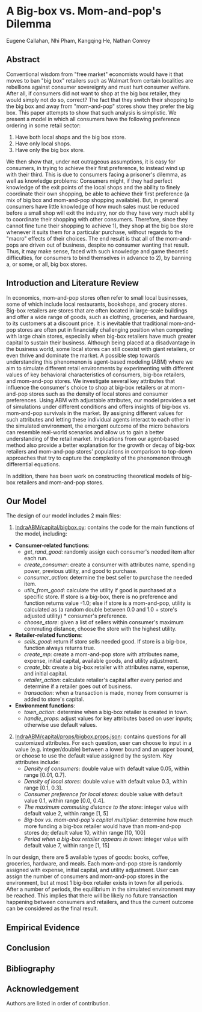 # A Big-box vs. Mom-and-pop's Dilemma

Eugene Callahan, Nhi Pham, Kangqing He, Nathan Conroy

## Abstract
Conventional wisdom from "free market" economists would have it that moves to ban "big box" retailers such as Walmart from certain localities are rebellions against consumer sovereignty and must hurt consumer welfare. After all, if consumers did not want to shop at the big box retailer, they would simply not do so, correct? The fact that they switch their shopping to the big box and away from "mom-and-pop" stores show they prefer the big box.
This paper attempts to show that such analysis is simplistic. We present a model in which all consumers have the following preference ordering in some retail sector:
1. Have both local shops and the big box store.
2. Have only local shops.
3. Have only the big box store.

We then show that, under not outrageous assumptions, it is easy for consumers, in trying to achieve their first preference, to instead wind up with their third. This is due to consumers facing a prisoner's dilemma, as well as knowledge problems: Consumers might, if they had perfect knowledge of the exit points of the local shops and the ability to finely coordinate their own shopping, be able to achieve their first preference (a mix of big box and mom-and-pop shopping available). But, in general consumers have little knowledge of how much sales must be reduced before a small shop will exit the industry, nor do they have very much ability to coordinate their shopping with other consumers. Therefore, since they cannot fine tune their shopping to achieve 1), they shop at the big box store whenever it suits them for a particular purchase, without regards to the "macro" effects of their choices. The end result is that all of the mom-and-pops are driven out of business, despite no consumer wanting that result. Thus, it may make sense, faced with such knowledge and game theoretic difficulties, for consumers to bind themselves in advance to 2), by banning a, or some, or all, big box stores.

## Introduction and Literature Review
In economics, mom-and-pop stores often refer to small local businesses, some of which include local restaurants, bookshops, and grocery stores. Big-box retailers are stores that are often located in large-scale buildings and offer a wide range of goods, such as clothing, groceries, and hardware, to its customers at a discount price. It is inevitable that traditional mom-and-pop stores are often put in financially challenging position when competing with large chain stores, especially when big-box retailers have much greater capital to sustain their business. Although being placed at a disadvantage in the business world, some local stores can still coexist with giant retailers, or even thrive and dominate the market. A possible step towards understanding this phenomenon is agent-based modeling (ABM) where we aim to simulate different retail environments by experimenting with different values of key behavioral characteristics of consumers, big-box retailers, and mom-and-pop stores.  We investigate several key attributes that influence the consumer's choice to shop at big-box retailers or at mom-and-pop stores such as the density of local stores and consumer preferences. Using ABM with adjustable attributes, our model provides a set of simulations under different conditions and offers insights of big-box vs. mom-and-pop survivals in the market. By assigning different values for such attributes and letting these individual agents interact to each other in the simulated environment, the emergent outcome of the micro behaviors can resemble real-world scenarios and allow us to gain a better understanding of the retail market. Implications from our agent-based method also provide a better explanation for the growth or decay of big-box retailers and mom-and-pop stores' populations in comparison to top-down approaches that try to capture the complexity of the phenomenon through differential equations. 

In addition, there has been work on constructing theoretical models of big-box retailers and mom-and-pop stores. 

## Our Model
The design of our model includes 2 main files: 
1. [IndraABM/capital/bigbox.py](https://github.com/TandonDevOps/IndraABM/blob/staging/capital/bigbox.py): contains the code for the main functions of the model, including:
- **Consumer-related functions**:
    - *get_rand_good*: randomly assign each consumer's needed item after each run. 
    - *create_consumer*: create a consumer with attributes name, spending power, previous utility, and good to purchase.
    - *consumer_action*: determine the best seller to purchase the needed item.
    - *utils_from_good*: calculate the utility if good is purchased at a specific store. If store is a big-box, there is no preference and function returns value -1.0; else if store is a mom-and-pop, utility is calculated as (a random double between 0.0 and 1.0 + store's adjusted utility) * consumer's preference.
    - *choose_store*: given a list of sellers within consumer's maximum commuting distance, choose the store with the highest utility.
- **Retailer-related functions**:
    - *sells_good*: return if store sells needed good. If store is a big-box, function always returns true.
    - *create_mp*: create a mom-and-pop store with attributes name, expense, initial capital, available goods, and utility adjustment.
    - *create_bb*: create a big-box retailer with attributes name, expense, and initial capital.
    - *retailer_action*: calculate retailer's capital after every period and determine if a retailer goes out of business.
    - *transaction*: when a transaction is made, money from consumer is added to store's capital. 
- **Environment functions**:
    - *town_action*: determine when a big-box retailer is created in town.
    - *handle_props*: adjust values for key attributes based on user inputs; otherwise use default values.
2. [IndraABM/capital/props/bigbox.props.json](https://github.com/TandonDevOps/IndraABM/blob/staging/capital/props/bigbox.props.json): contains questions for all customized attributes. For each question, user can choose to input in a value (e.g. integer/double) between a lower bound and an upper bound, or choose to use the default value assigned by the system. Key attributes include:
    - *Density of consumers*: double value with default value 0.05, within range [0.01, 0.7].
    - *Density of local stores*: double value with default value 0.3, within range [0.1, 0.3].
    - *Consumer preference for local stores*: double value with default value 0.1, within range [0.0, 0.4].
    - *The maximum commuting distance to the store*: integer value with default value 2, within range [1, 5]
    - *Big-box vs. mom-and-pop's capital multiplier*: determine how much more funding a big-box retailer would have than mom-and-pop stores do; default value 10, within range [10, 100]
    - *Period when a big-box retailer appears in town*: integer value with default value 7, within range [1, 15]

In our design, there are 5 available types of goods: books, coffee, groceries, hardware, and meals. Each mom-and-pop store is randomly assigned with expense, initial capital, and utility adjustment. User can assign the number of consumers and mom-and-pop stores in the environment, but at most 1 big-box retailer exists in town for all periods. After a number of periods, the equilibrium in the simulated environment may be reached. This implies that there will be likely no future transaction happening between consumers and retailers, and thus the current outcome can be considered as the final result.

## Empirical Evidence
## Conclusion
## Bibliography
## Acknowledgement
Authors are listed in order of contribution.

